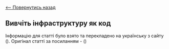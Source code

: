 [<-- Повернутись назад](docs/devops/index.md)

## Вивчіть інфраструктуру як код

Інформацію для статті було взято та перекладено на українську з сайту (). Оригінал статті за посиланням - ()